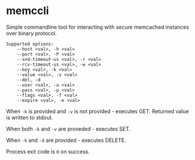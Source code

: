 # memccli
Simple commandline tool for interacting with secure memcached instances over binary protocol.
```
Supported options:
	--host <val>, -h <val>
	--port <val>, -P <val>
	--snd-timeout-us <val>, -r <val>
	--rcv-timeout-us <val>, -w <val>
	--key <val>, -k <val>
	--value <val>, -v <val>
	--del, -d
	--user <val>, -u <val>
	--pass <val>, -p <val>
	--flags <val>, -f <val>
	--expire <val>, -e <val>
```
When `-k` is provided and `-v` is not provided - executes GET. Returned value is written to stdout.

When both `-k` and `-v` are proveded - executes SET.

When `-k` and `-d` are provided - executes DELETE.

Process exit code is `0` on success.
